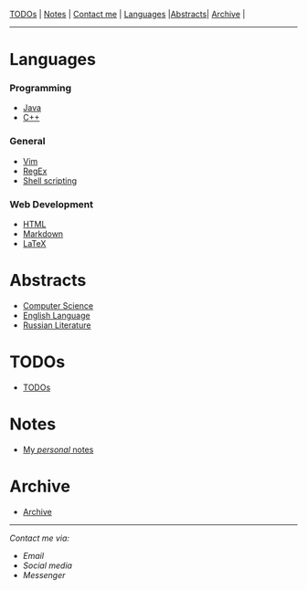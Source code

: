   [TODOs](todo/index.html)   |  [Notes](notes/index.html)  |  [Contact me](contacts/index.md)  | 
[Languages](languages/languages.md) |[Abstracts](abstracts/index.md)|   [Archive](archive/index.md)    |

---

# Languages #
### Programming ###  
  - [Java](languages/java.md)
  - [C++](languages/cpp.md)  

### General ###
  - [Vim](languages/vim.md)
  - [RegEx](languages/regex.md)
  - [Shell scripting](languages/shell-scripting.md)  

### Web Development ###
  - [HTML](languages/html.md)
  - [Markdown](languages/markdown.md)
  - [LaTeX](languages/latex.md)

# Abstracts #
- [Computer Science](./abstracts/computer-science/index.md)
- [English Language](./abstracts/english-language/index.md)
- [Russian Literature](./abstracts/russian-literature/index.md)

# TODOs # 
  - [TODOs](todo/index.html) 

# Notes # 
  - [My *personal* notes](notes/index.html)

# Archive #
  - [Archive](archive/index.md)

---

*Contact me via:*
  - *Email*
  - *Social media*
  - *Messenger*
